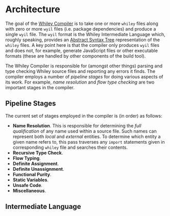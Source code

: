 # Architecture

The goal of the [Whiley Compiler](https://github.com/Whiley/WhileyCompiler/) is to take one or more `whiley` files along with zero or more `wyil` files (i.e. package dependencies) and produce a single `wyil` file.  The `wyil` format is the Whiley Intermediate Language which, roughly speaking, provides an [Abstract Syntax Tree](https://en.wikipedia.org/wiki/Abstract_syntax_tree) representation of the `whiley` files.  A key point here is that the compiler only produces `wyil` files and does not, for example, generate JavaScript files or other executable formats (these are handled by other components of the build tool).

The Whiley Compiler is responsible for (amongst other things) parsing and type checking Whiley source files and reporting any errors it finds.  The compiler employs a number of _pipeline stages_ for doing various aspects of its work.  For example, _name resolution_ and _flow type checking_ are two important stages in the compiler.

## Pipeline Stages

The current set of stages employed in the compiler is (in order) as
follows:

   * **Name Resolution**.  This is responsible for determining the
       _full qualification_ of any name used within a source file.
       Such names can represent both _local_ and _external_ entities.
       To determine which entity a given name refers to, this pass
       traverses any `import` statements given in corresponding
       `whiley` file and searches their contents.   
   * **Recursive Type Check**.
   * **Flow Typing**.
   * **Definite Assignment**.
   * **Definite Unassignment**.
   * **Functional Purity**.
   * **Static Variables**.
   * **Unsafe Code**.
   * **Miscellaneous**. 

## Intermediate Language
